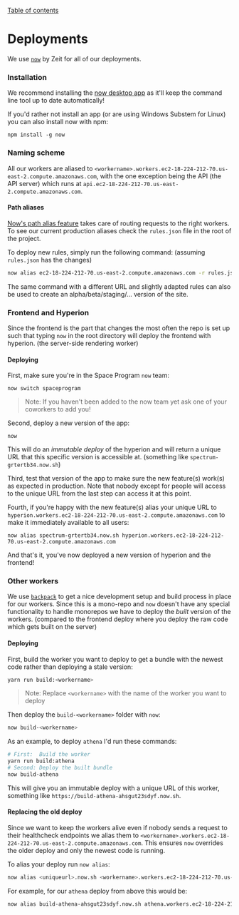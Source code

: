 [Table of contents](./readme.md)

# Deployments

We use [`now`](https://now.sh) by Zeit for all of our deployments.

### Installation

We recommend installing the [now desktop app](http://zeit.co/download) as it'll keep the command line tool up to date automatically!

If you'd rather not install an app (or are using Windows Substem for Linux) you can also install now with npm:

```
npm install -g now
```

### Naming scheme

All our workers are aliased to `<workername>.workers.ec2-18-224-212-70.us-east-2.compute.amazonaws.com`, with the one exception being the API (the API server) which runs at `api.ec2-18-224-212-70.us-east-2.compute.amazonaws.com`.

#### Path aliases

[Now's path alias feature](https://zeit.co/docs/features/path-aliases) takes care of routing requests to the right workers. To see our current production aliases check the `rules.json` file in the root of the project.

To deploy new rules, simply run the following command: (assuming `rules.json` has the changes)

```sh
now alias ec2-18-224-212-70.us-east-2.compute.amazonaws.com -r rules.json
```

The same command with a different URL and slightly adapted rules can also be used to create an alpha/beta/staging/... version of the site.

### Frontend and Hyperion

Since the frontend is the part that changes the most often the repo is set up such that typing `now` in the root directory will deploy the frontend with hyperion. (the server-side rendering worker)

#### Deploying

First, make sure you're in the Space Program `now` team:

```
now switch spaceprogram
```

> Note: If you haven't been added to the now team yet ask one of your coworkers to add you!

Second, deploy a new version of the app:

```
now
```

This will do an _immutable deploy_ of the hyperion and will return a unique URL that this specific version is accessible at. (something like `spectrum-grtertb34.now.sh`)

Third, test that version of the app to make sure the new feature(s) work(s) as expected in production. Note that nobody except for people will access to the unique URL from the last step can access it at this point.

Fourth, if you're happy with the new feature(s) alias your unique URL to `hyperion.workers.ec2-18-224-212-70.us-east-2.compute.amazonaws.com` to make it immediately available to all users:

```
now alias spectrum-grtertb34.now.sh hyperion.workers.ec2-18-224-212-70.us-east-2.compute.amazonaws.com
```

And that's it, you've now deployed a new version of hyperion and the frontend!

### Other workers

We use [`backpack`](https://github.com/palmerhq/backpack) to get a nice development setup and build process in place for our workers. Since this is a mono-repo and `now` doesn't have any special functionality to handle monorepos we have to deploy the _built_ version of the workers. (compared to the frontend deploy where you deploy the raw code which gets built on the server)

#### Deploying

First, build the worker you want to deploy to get a bundle with the newest code rather than deploying a stale version:

```sh
yarn run build:<workername>
```

> Note: Replace `<workername>` with the name of the worker you want to deploy

Then deploy the `build-<workername>` folder with `now`:

```sh
now build-<workername>
```

As an example, to deploy `athena` I'd run these commands:

```sh
# First:  Build the worker
yarn run build:athena
# Second: Deploy the built bundle
now build-athena
```

This will give you an immutable deploy with a unique URL of this worker, something like `https://build-athena-ahsgut23sdyf.now.sh`.

#### Replacing the old deploy

Since we want to keep the workers alive even if nobody sends a request to their healthcheck endpoints we alias them to `<workername>.workers.ec2-18-224-212-70.us-east-2.compute.amazonaws.com`. This ensures `now` overrides the older deploy and only the newest code is running.

To alias your deploy run `now alias`:

```sh
now alias <uniqueurl>.now.sh <workername>.workers.ec2-18-224-212-70.us-east-2.compute.amazonaws.com
```

For example, for our `athena` deploy from above this would be:

```sh
now alias build-athena-ahsgut23sdyf.now.sh athena.workers.ec2-18-224-212-70.us-east-2.compute.amazonaws.com
```
